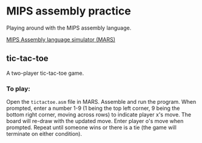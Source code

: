 # MIPS assembly practice

Playing around with the MIPS assembly language.

[MIPS Assembly language simulator (MARS)](http://courses.missouristate.edu/KenVollmar/MARS/)

## tic-tac-toe
A two-player tic-tac-toe game.

### To play:
Open the `tictactoe.asm` file in MARS. Assemble and run the program. When prompted, enter a number 1-9 (1 being the top left corner, 9 being the bottom right corner, moving across rows) to indicate player x's move. The board will re-draw with the updated move. Enter player o's move when prompted. Repeat until someone wins or there is a tie (the game will terminate on either condition).
